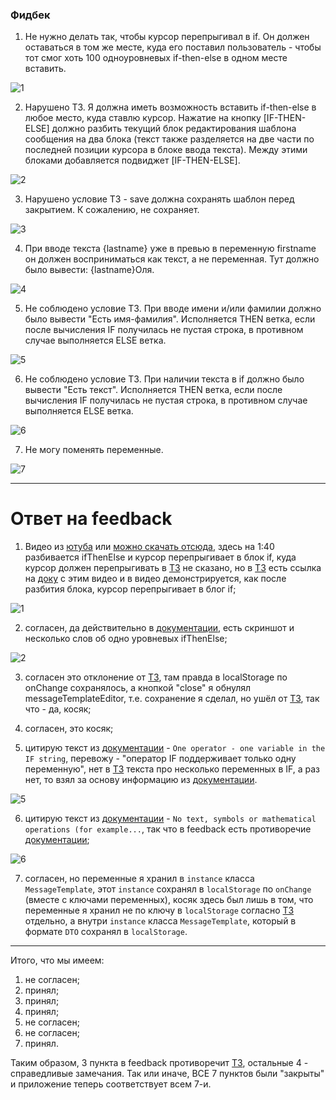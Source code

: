 ### Фидбек

1. Не нужно делать так, чтобы курсор перепрыгивал в if.
   Он должен оставаться в том же месте, куда его поставил пользователь - чтобы тот смог хоть 100 одноуровневых if-then-else в одном месте вставить.


![1](imagesForReadme/1_Olga.gif)


2. Нарушено ТЗ. Я должна иметь возможность вставить if-then-else в любое место, куда ставлю курсор.
   Нажатие на кнопку [IF-THEN-ELSE] должно разбить текущий блок редактирования шаблона сообщения на два блока (текст также разделяется на две части по последней позиции курсора в блоке ввода текста). Между этими блоками добавляется подвиджет [IF-THEN-ELSE].


![2](imagesForReadme/2_Olga.gif)


3. Нарушено условие ТЗ - save должна сохранять шаблон перед закрытием. К сожалению, не сохраняет.


![3](imagesForReadme/3_Olga.gif)


4. При вводе текста {lastname} уже в превью в переменную firstname он должен восприниматься как текст, а не переменная. Тут должно было вывести: {lastname}Оля.


![4](imagesForReadme/4_Olga.png)


5. Не соблюдено условие ТЗ. При вводе имени и/или фамилии должно было вывести "Есть имя-фамилия".
   Исполняется THEN ветка, если после вычисления IF получилась не пустая строка, в противном случае выполняется ELSE ветка.


![5](imagesForReadme/5_Olga.gif)


6. Не соблюдено условие ТЗ. При наличии текста в if должно было вывести "Есть текст".
   Исполняется THEN ветка, если после вычисления IF получилась не пустая строка, в противном случае выполняется ELSE ветка.


![6](imagesForReadme/6_Olga.png)


7. Не могу поменять переменные.


![7](imagesForReadme/7_Olga.gif)


---


# Ответ на feedback

1. Видео из [ютуба](https://www.youtube.com/watch?v=pmc4RAYvRx8&t=535s) или [можно скачать отсюда](imagesForReadme/ifThenElse_Demo.mp4), 
здесь на 1:40 разбивается ifThenElse и курсор перепрыгивает в блок if,
куда курсор должен перепрыгивать в [ТЗ](readme.md) не сказано, но в [ТЗ](readme.md) есть ссылка на [доку](https://support.linkedhelper.com/hc/en-us/articles/360015590120-How-to-create-message-templates#h_01EJPC64XQ3ZJX6T063M777KB5) с этим видео и в видео демонстрируется,
как после разбития блока, курсор перепрыгивает в блог if;


![1](imagesForReadme/1_Araik.gif) 


2. согласен, да действительно в [документации](https://support.linkedhelper.com/hc/en-us/articles/360015590120-How-to-create-message-templates#h_01EJPC64XQ3ZJX6T063M777KB5), есть скриншот и несколько слов об одно уровневых ifThenElse;


![2](imagesForReadme/2_Araik.png)


3. согласен это отклонение от [ТЗ](readme.md), там правда в localStorage по onChange сохранялось,
   а кнопкой "close" я обнулял messageTemplateEditor, т.е. сохранение я сделал, но ушёл от [ТЗ](readme.md),
   так что - да, косяк;

4. согласен, это косяк;

5. цитирую текст из [документации](https://support.linkedhelper.com/hc/en-us/articles/360015590120-How-to-create-message-templates#h_01EJPC64XQ3ZJX6T063M777KB5) - ```One operator - one variable in the IF string```,
перевожу - "оператор IF поддерживает только одну переменную",
нет в [ТЗ](readme.md) текста про несколько переменных в IF, а раз нет, то взял за основу информацию из [документации](https://support.linkedhelper.com/hc/en-us/articles/360015590120-How-to-create-message-templates#h_01EJPC64XQ3ZJX6T063M777KB5).


![5](imagesForReadme/5_Araik.png)


6. цитирую текст из [документации](https://support.linkedhelper.com/hc/en-us/articles/360015590120-How-to-create-message-templates#h_01EJPC64XQ3ZJX6T063M777KB5) - ```No text, symbols or mathematical operations (for example...```,
так что в feedback есть противоречие [документации](https://support.linkedhelper.com/hc/en-us/articles/360015590120-How-to-create-message-templates#h_01EJPC64XQ3ZJX6T063M777KB5);


![6](imagesForReadme/6_Araik.png)


7) согласен, но переменные я хранил в ```instance``` класса ```MessageTemplate```, этот ```instance``` сохранял в ```localStorage``` по ```onChange``` (вместе с ключами переменных), косяк здесь был
лишь в том, что переменные я хранил не по ключу в ```localStorage``` согласно [ТЗ](readme.md) отдельно, а внутри ```instance``` класса ```MessageTemplate```,
который в формате ```DTO``` сохранял в ```localStorage```.

---

Итого, что мы имеем:
1) не согласен;
2) принял;
3) принял;
4) принял;
5) не согласен;
6) не согласен;
7) принял.

Таким образом, 3 пункта в feedback противоречит [ТЗ](readme.md), остальные 4 - справедливые замечания.
Так или иначе, ВСЕ 7 пунктов были "закрыты" и приложение теперь соответствует всем 7-и.
